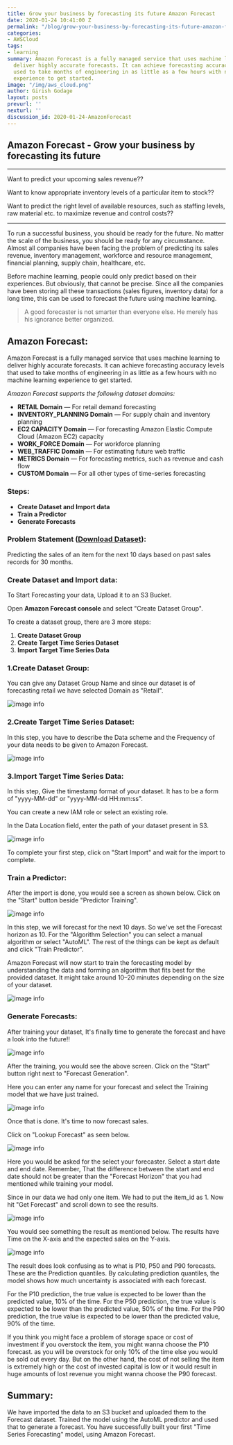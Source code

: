 ```yaml
---
title: Grow your business by forecasting its future Amazon Forecast
date: 2020-01-24 10:41:00 Z
permalink: "/blog/grow-your-business-by-forecasting-its-future-amazon-forecast"
categories:
- AWSCloud
tags:
- learning
summary: Amazon Forecast is a fully managed service that uses machine learning to
  deliver highly accurate forecasts. It can achieve forecasting accuracy levels that
  used to take months of engineering in as little as a few hours with no machine learning
  experience to get started.
image: "/img/aws_cloud.png"
author: Girish Godage
layout: posts
prevurl: ''
nexturl: ''
discussion_id: 2020-01-24-AmazonForecast
---
```


## Amazon Forecast -  Grow your business by forecasting its future

---

Want to predict your upcoming sales revenue??

Want to know appropriate inventory levels of a particular item to stock??

Want to predict the right level of available resources, such as staffing levels, raw material etc. to maximize revenue and control costs??

---

To run a successful business, you should be ready for the future. No matter the scale of the business, you should be ready for any circumstance. Almost all companies have been facing the problem of predicting its sales revenue, inventory management, workforce and resource management, financial planning, supply chain, healthcare, etc.

Before machine learning, people could only predict based on their experiences. But obviously, that cannot be precise. Since all the companies have been storing all these transactions (sales figures, inventory data) for a long time, this can be used to forecast the future using machine learning.

> A good forecaster is not smarter than everyone else. He merely has his ignorance better organized.

## Amazon Forecast:

Amazon Forecast is a fully managed service that uses machine learning to deliver highly accurate forecasts. It can achieve forecasting accuracy levels that used to take months of engineering in as little as a few hours with no machine learning experience to get started.

*Amazon Forecast supports the following dataset domains:*

* **RETAIL Domain** — For retail demand forecasting
* **INVENTORY_PLANNING Domain** — For supply chain and inventory planning
* **EC2 CAPACITY Domain** — For forecasting Amazon Elastic Compute Cloud (Amazon EC2) capacity
* **WORK_FORCE Domain** — For workforce planning
* **WEB_TRAFFIC Domain** — For estimating future web traffic
* **METRICS Domain** — For forecasting metrics, such as revenue and cash flow
* **CUSTOM Domain** — For all other types of time-series forecasting

### Steps:

* **Create Dataset and Import data**
* **Train a Predictor**
* **Generate Forecasts**
  
### Problem Statement ([Download Dataset](https://drive.google.com/open?id=1vel5vEv12hW5QM8SMiThbFPKoAbpNL7F)):

Predicting the sales of an item for the next 10 days based on past sales records for 30 months.

### Create Dataset and Import data:

To Start Forecasting your data, Upload it to an S3 Bucket.

Open **Amazon Forecast console** and select "Create Dataset Group".

To create a dataset group, there are 3 more steps:

  1. **Create Dataset Group**
  2. **Create Target Time Series Dataset**
  3. **Import Target Time Series Data**

### 1.Create Dataset Group:

You can give any Dataset Group Name and since our dataset is of forecasting retail we have selected Domain as "Retail".

![image info](/img/awscloud/11/1_T0zQWSxDGPxfySrGi_sdhw.png)


### 2.Create Target Time Series Dataset:

In this step, you have to describe the Data scheme and the Frequency of your data needs to be given to Amazon Forecast.

![image info](/img/awscloud/11/1_HxGfagvGpJOp0f11pnzeEQ.png)

### 3.Import Target Time Series Data:

In this step, Give the timestamp format of your dataset. It has to be a form of "yyyy-MM-dd" or "yyyy-MM-dd HH:mm:ss".

You can create a new IAM role or select an existing role.

In the Data Location field, enter the path of your dataset present in S3.

![image info](/img/awscloud/11/1_XW4MCKIUNBQ1wX3vA2_2Iw.png)

To complete your first step, click on "Start Import" and wait for the import to complete.

### Train a Predictor:

After the import is done, you would see a screen as shown below. Click on the "Start" button beside "Predictor Training".

![image info](/img/awscloud/11/1_AqJFbioVP_GBSdGEGBa8Kw.png)

In this step, we will forecast for the next 10 days. So we've set the Forecast horizon as 10. For the "Algorithm Selection" you can select a manual algorithm or select "AutoML". The rest of the things can be kept as default and click "Train Predictor".

Amazon Forecast will now start to train the forecasting model by understanding the data and forming an algorithm that fits best for the provided dataset. It might take around 10–20 minutes depending on the size of your dataset.

![image info](/img/awscloud/11/1_JfjomGjqHuAuMpg2PlBOvw.png)

### Generate Forecasts:

After training your dataset, It's finally time to generate the forecast and have a look into the future!!

![image info](/img/awscloud/11/1_79SgZBhVXO7l6nzq5rmheg.png)


After the training, you would see the above screen. Click on the "Start" button right next to "Forecast Generation".

Here you can enter any name for your forecast and select the Training model that we have just trained.

![image info](/img/awscloud/11/1_DjLCbgSe42NOUl2bvlQ5Hg.png)

Once that is done. It's time to now forecast sales.

Click on "Lookup Forecast" as seen below.

![image info](/img/awscloud/11/1_bUapDWkcRcviTJk8ypPWMQ.png)

Here you would be asked for the select your forecaster. Select a start date and end date. Remember, That the difference between the start and end date should not be greater than the "Forecast Horizon" that you had mentioned while training your model.

Since in our data we had only one item. We had to put the item_id as 1. Now hit "Get Forecast" and scroll down to see the results.

![image info](/img/awscloud/11/1_ctjZv-2Q8AFLKtsZIye6wQ.png)

You would see something the result as mentioned below. The results have Time on the X-axis and the expected sales on the Y-axis.

![image info](/img/awscloud/11/1_-2KHqVwyn5oMEfx1fiLO_w.png)

The result does look confusing as to what is P10, P50 and P90 forecasts. These are the Prediction quantiles. By calculating prediction quantiles, the model shows how much uncertainty is associated with each forecast.

For the P10 prediction, the true value is expected to be lower than the predicted value, 10% of the time. For the P50 prediction, the true value is expected to be lower than the predicted value, 50% of the time. For the P90 prediction, the true value is expected to be lower than the predicted value, 90% of the time.

If you think you might face a problem of storage space or cost of investment if you overstock the item, you might wanna choose the P10 forecast. as you will be overstock for only 10% of the time else you would be sold out every day.
But on the other hand, the cost of not selling the item is extremely high or the cost of invested capital is low or it would result in huge amounts of lost revenue you might wanna choose the P90 forecast.

## Summary:

We have imported the data to an S3 bucket and uploaded them to the Forecast dataset. Trained the model using the AutoML predictor and used that to generate a forecast. You have successfully built your first "Time Series Forecasting" model, using Amazon Forecast.

